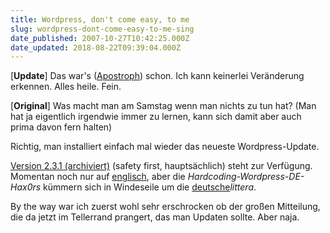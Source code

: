 ```yaml
---
title: Wordpress, don't come easy, to me
slug: wordpress-dont-come-easy-to-me-sing
date_published: 2007-10-27T10:42:25.000Z
date_updated: 2018-08-22T09:39:04.000Z
---
```


[**Update**] Das war's ([Apostroph](http://www.deppenapostroph.de/)) schon. Ich kann keinerlei Veränderung erkennen. Alles heile. Fein.

[**Original**] Was macht man am Samstag wenn man nichts zu tun hat? (Man hat ja eigentlich irgendwie immer zu lernen, kann sich damit aber auch prima davon fern halten)

Richtig, man installiert einfach mal wieder das neueste Wordpress-Update.

[Version 2.3.1 (archiviert)](http://web.archive.org/web/20071029043614/http://blog.wordpress-deutschland.org:80/2007/10/27/wordpress-231-veroeffentlicht.html) (safety first, hauptsächlich) steht zur Verfügung. Momentan noch nur auf [englisch](http://wordpress.org/download/), aber die *Hardcoding-Wordpress-DE-Hax0rs* kümmern sich in Windeseile um die [deutsche](http://wordpress-deutschland.org/download/)*littera*.

By the way war ich zuerst wohl sehr erschrocken ob der großen Mitteilung, die da jetzt im Tellerrand prangert, das man Updaten sollte. Aber naja.
